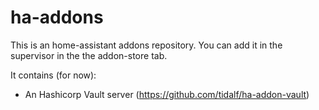 # ha-addons

This is an home-assistant addons repository.
You can add it in the supervisor in the the addon-store tab.

It contains (for now): 
 - An Hashicorp Vault server (https://github.com/tidalf/ha-addon-vault)
